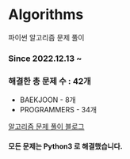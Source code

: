 # Algorithms
파이썬 알고리즘 문제 풀이
### Since 2022.12.13 ~
### 해결한 총 문제 수 : 42개
- BAEKJOON - 8개
- PROGRAMMERS - 34개

[알고리즘 문제 풀이 블로그](https://monzheld.tistory.com/category/%E2%8C%A8%EF%B8%8F%20Algorithms)
#### 모든 문제는 Python3 로 해결했습니다.
